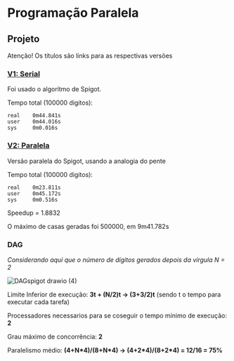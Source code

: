 # Programação Paralela
## Projeto

Atenção! Os títulos são links para as respectivas versões

### [V1: Serial](https://github.com/titoco3000/Paralela/blob/main/projeto/spigot/serial/main.c)

Foi usado o algorítmo de Spigot.

Tempo total (100000 digitos): 

    real    0m44.841s
    user    0m44.016s
    sys     0m0.016s

### [V2: Paralela](https://github.com/titoco3000/Paralela/blob/main/projeto/spigot/paralelo/main.c)

Versão paralela do Spigot, usando a analogia do pente

Tempo total (100000 digitos): 

    real    0m23.811s
    user    0m45.172s
    sys     0m0.516s
   
Speedup = 1.8832

O máximo de casas geradas foi 500000, em 9m41.782s
    
### DAG

*_Considerando aqui que o número de dígitos gerados depois da vírgula N = 2_*

![DAGspigot drawio (4)](https://github.com/titoco3000/Paralela/assets/28358812/5fdf1602-52c8-497e-a919-024eedd66c85)

Limite Inferior de execução:  **3t + (N/2)t -> (3+3/2)t** (sendo t o tempo para executar cada tarefa)

Processadores necessarios para se coseguir o tempo mínimo de execução: **2**

Grau máximo de concorrência: **2**

Paralelismo médio: **(4+N\*4)/(8+N\*4) -> (4+2\*4)/(8+2\*4) = 12/16 = 75%**
